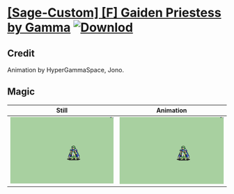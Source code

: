 # [\[Sage-Custom\] \[F\] Gaiden Priestess by Gamma](./) [![Downlod](https://img.shields.io/badge/Download--red?style=social&logo=github)](https://minhaskamal.github.io/DownGit/#/home?url=https://github.com/Klokinator/FE-Repo/tree/main/Battle%20Animations%2FMagi%20-%20Nature-Type%2F%5BSage-Custom%5D%20%5BF%5D%20Gaiden%20Priestess%20by%20Gamma%2F6.%20Magic)

## Credit

Animation by HyperGammaSpace, Jono.

## Magic

| Still | Animation |
| :---: | :-------: |
| ![Magic still](./Magic_000.png) | ![Magic animation](./Magic.gif) |
